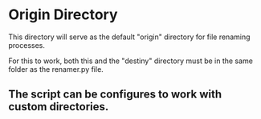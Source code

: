 # Origin Directory

This directory will serve as the default "origin"
directory for file renaming processes.

For this to work, both this and the "destiny"
directory must be in the same folder as the renamer.py file.

## The script can be configures to work with custom directories.
